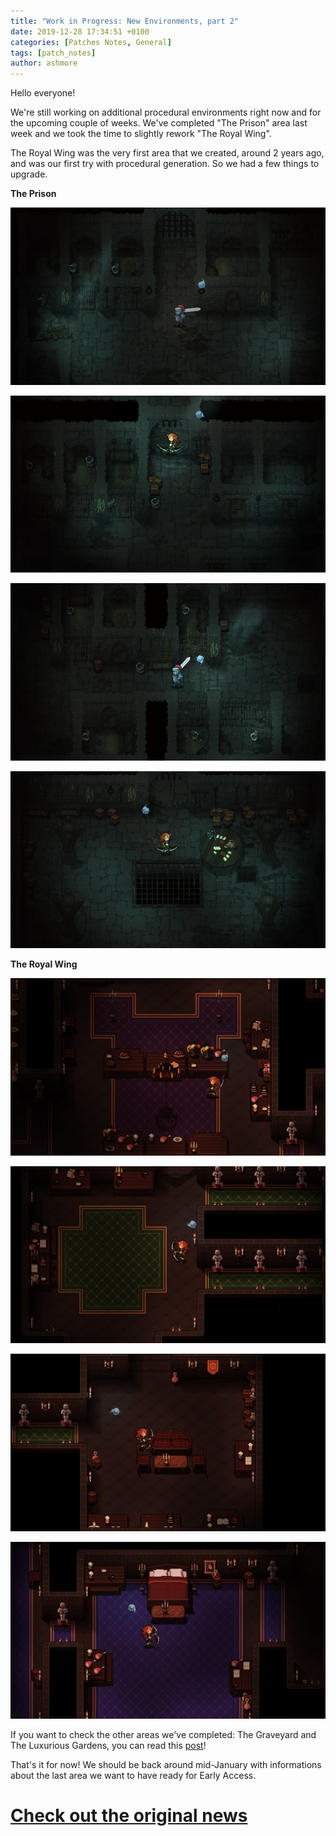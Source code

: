 ```yaml
---
title: "Work in Progress: New Environments, part 2"
date: 2019-12-28 17:34:51 +0100
categories: [Patches Notes, General]
tags: [patch_notes]
author: ashmore
---
```

Hello everyone!  
  
We're still working on additional procedural environments right now and for the upcoming couple of weeks. We've completed "The Prison" area last week and we took the time to slightly rework "The Royal Wing".  
  
The Royal Wing was the very first area that we created, around 2 years ago, and was our first try with procedural generation. So we had a few things to upgrade.  
  
**The Prison**  
  
![](/assets/patch_notes/5a2dfc76b4313b0a90edfb2a5373afdfbc1dd997)  
  
![](/assets/patch_notes/98ea5231b497102643317335744ad22de64afdf8)  
  
![](/assets/patch_notes/3cf339c78c6777d388013f9e05d582c3deff3ce6)  
  
![](/assets/patch_notes/df9cd0bc4eac69230089d01e1985aaa1ba92a4d7)  
  
  
**The Royal Wing**  
  
![](/assets/patch_notes/98fe3076c128e92dc87c5f2f43198148869fc78d)  
  
![](/assets/patch_notes/8a3a0c1e9ee14fdeea680e08940fc69e7c4c6bf4)  
  
![](/assets/patch_notes/1cd8d7f54b5a5e7d1e19b49deb6abf48ea28b190)  
  
![](/assets/patch_notes/af04b69ded29cb1e9b9582119f12cc807978e73c)  
  
  
If you want to check the other areas we've completed: The Graveyard and The Luxurious Gardens, you can read this [post](https://steamcommunity.com/app/1104280/eventcomments/3338785229796534110)!  
  
That's it for now! We should be back around mid-January with informations about the last area we want to have ready for Early Access.

# <a href="https://steamstore-a.akamaihd.net/news/externalpost/steam_community_announcements/2592316573880388291" target="_blank">Check out the original news</a>